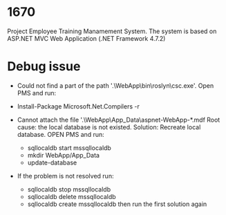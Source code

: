 # 1670
Project Employee Training Manamement System. The system is based on ASP.NET MVC Web Application (.NET Framework 4.7.2)

# Debug issue 
* Could not find a part of the path '.\WebApp\bin\roslyn\csc.exe'.
Open PMS and run:
 * Install-Package Microsoft.Net.Compilers -r

* Cannot attach the file '.\WebApp\App_Data\aspnet-WebApp-*.mdf
Root cause: the local database is not existed.
Solution: Recreate local database. OPEN PMS and run:
  * sqllocaldb start mssqllocaldb
  * mkdir WebApp/App_Data
  * update-database
* If the problem is not resolved run:
  * sqllocaldb stop mssqllocaldb
  * sqllocaldb delete mssqllocaldb
  * sqllocaldb create mssqllocaldb
then run the first solution again


